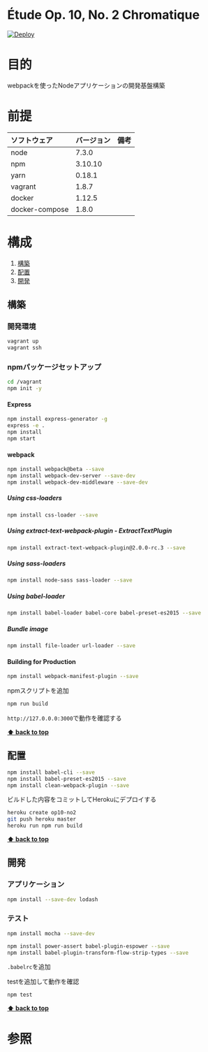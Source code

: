 Étude Op. 10, No. 2 Chromatique
===================

[![Deploy](https://www.herokucdn.com/deploy/button.svg)](https://heroku.com/deploy)

# 目的 #
webpackを使ったNodeアプリケーションの開発基盤構築

# 前提 #
| ソフトウェア   | バージョン   | 備考        |
|:---------------|:-------------|:------------|
| node           |7.3.0    |             |
| npm            |3.10.10  |             |
| yarn           |0.18.1   |             |
| vagrant        |1.8.7    |             |
| docker         |1.12.5    |             |
| docker-compose |1.8.0    |             |


# 構成 #
1. [構築](#構築)
1. [配置](#配置)
1. [開発](#開発)

## 構築
### 開発環境
```bash
vagrant up
vagrant ssh
```

### npmパッケージセットアップ
```bash
cd /vagrant
npm init -y
```

#### Express
```bash
npm install express-generator -g
express -e .
npm install
npm start
```

#### webpack
```bash
npm install webpack@beta --save
npm install webpack-dev-server --save-dev
npm install webpack-dev-middleware --save-dev
```

##### Using css-loaders
```bash
npm install css-loader --save
```

##### Using extract-text-webpack-plugin - ExtractTextPlugin
```bash
npm install extract-text-webpack-plugin@2.0.0-rc.3 --save
```

##### Using sass-loaders
```bash
npm install node-sass sass-loader --save
```

##### Using babel-loader
```bash
npm install babel-loader babel-core babel-preset-es2015 --save
```

##### Bundle image
```bash
npm install file-loader url-loader --save
```

#### Building for Production
```bash
npm install webpack-manifest-plugin --save
```
npmスクリプトを追加
```bash
npm run build
```

`http://127.0.0.0:3000`で動作を確認する

**[⬆ back to top](#構成)**

## 配置
```bash
npm install babel-cli --save
npm install babel-preset-es2015 --save
npm install clean-webpack-plugin --save
```

ビルドした内容をコミットしてHerokuにデプロイする
```bash
heroku create op10-no2
git push heroku master
heroku run npm run build
```

**[⬆ back to top](#構成)**

## 開発
### アプリケーション
```bash
npm install --save-dev lodash
```
### テスト
```bash
npm install mocha --save-dev
```

```bash
npm install power-assert babel-plugin-espower --save
npm install babel-plugin-transform-flow-strip-types --save
```

`.babelrc`を追加

testを追加して動作を確認
```bash
npm test
```

**[⬆ back to top](#構成)**

# 参照 #
